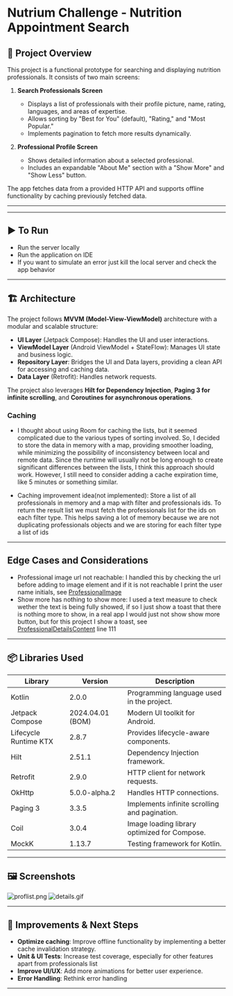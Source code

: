# Nutrium Challenge - Nutrition Appointment Search

## 📌 Project Overview
This project is a functional prototype for searching and displaying nutrition professionals. It consists of two main screens:

1. **Search Professionals Screen**
    - Displays a list of professionals with their profile picture, name, rating, languages, and areas of expertise.
    - Allows sorting by "Best for You" (default), "Rating," and "Most Popular."
    - Implements pagination to fetch more results dynamically.

2. **Professional Profile Screen**
    - Shows detailed information about a selected professional.
    - Includes an expandable "About Me" section with a "Show More" and "Show Less" button.

The app fetches data from a provided HTTP API and supports offline functionality by caching previously fetched data.

---

---

## ▶️ To Run

-  Run the server locally
- Run the application on IDE
- If you want to simulate an error just kill the local server and check the app behavior
---

## 🏗️ Architecture

The project follows **MVVM (Model-View-ViewModel)** architecture with a modular and scalable structure:

- **UI Layer** (Jetpack Compose): Handles the UI and user interactions.
- **ViewModel Layer** (Android ViewModel + StateFlow): Manages UI state and business logic.
- **Repository Layer**: Bridges the UI and Data layers, providing a clean API for accessing and caching data.
- **Data Layer** (Retrofit): Handles network requests.

The project also leverages **Hilt for Dependency Injection**, **Paging 3 for infinite scrolling**, and **Coroutines for asynchronous operations**.

### Caching

- I thought about using Room for caching the lists, but it seemed complicated due to the various types of sorting involved. So, I decided to store the data in memory with a map, providing smoother loading, while minimizing the possibility of inconsistency between local and remote data. Since the runtime will usually not be long enough to create significant differences between the lists, I think this approach should work. However, I still need to consider adding a cache expiration time, like 5 minutes or something similar.

- Caching improvement idea(not implemented): Store a list of all professionals in memory and a map with filter and professionals ids. To return the result list we must fetch the professionals list for the ids on each filter type. This helps saving a lot of memory because we are not duplicating professionals objects and we are storing for each filter type a list of ids

---

## Edge Cases and Considerations

- Professional image url not reachable: I handled this by checking the url before adding to image element and if it is not reachable I print the user name initials, see [ProfessionalImage](app/src/main/java/io/github/joaogouveia89/nutriumchallengejoaogouveia/core/presentation/components/ProfessionalImage.kt)
- Show more has nothing to show more: I used a text measure to check wether the text is being fully showed, if so I just show a toast that there is nothing more to show, in a real app I would just not show show more button, but for this project I show a toast, see [ProfessionalDetailsContent](app/src/main/java/io/github/joaogouveia89/nutriumchallengejoaogouveia/professionalDetails/presenter/ProfessionalDetailsContent.kt) line 111
---

## 📦 Libraries Used

| Library               | Version          | Description                                   |  
|-----------------------|------------------|-----------------------------------------------|  
| Kotlin                | 2.0.0            | Programming language used in the project.     |  
| Jetpack Compose       | 2024.04.01 (BOM) | Modern UI toolkit for Android.                |  
| Lifecycle Runtime KTX | 2.8.7            | Provides lifecycle-aware components.          |  
| Hilt                  | 2.51.1           | Dependency Injection framework.               |  
| Retrofit              | 2.9.0            | HTTP client for network requests.             |  
| OkHttp                | 5.0.0-alpha.2    | Handles HTTP connections.                     |  
| Paging 3              | 3.3.5            | Implements infinite scrolling and pagination. |  
| Coil                  | 3.0.4            | Image loading library optimized for Compose.  |  
| MockK                 | 1.13.7           | Testing framework for Kotlin.                 |  

---

## 🖼️ Screenshots
![proflist.png](screenshots/proflist.png) ![details.gif](screenshots/details.gif)

---

## 🚀 Improvements & Next Steps

- **Optimize caching**: Improve offline functionality by implementing a better cache invalidation strategy.
- **Unit & UI Tests**: Increase test coverage, especially for other features apart from professionals list
- **Improve UI/UX**: Add more animations for better user experience.
- **Error Handling**: Rethink error handling

---
